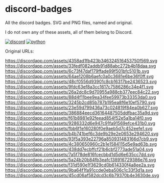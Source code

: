 # discord-badges
All the discord badges. SVG and PNG files, named and original.

I do not own any of these assets, all of them belong to Discord.

[![discord](https://img.shields.io/badge/Discord-blue?style=for-the-badge)](https://discord.com/)
[![python](https://img.shields.io/badge/python-v3.8.3-green?style=for-the-badge)](https://www.python.org/downloads/release/python-383/)

Original URLs:

https://discordapp.com/assets/4358ad1fb423b346324516453750f569.svg
https://discordapp.com/assets/33fedf082addb91d88abc272b4b18daa.svg
https://discordapp.com/assets/6c73f47daf179ffade99f501bfc5101b.svg
https://discordapp.com/assets/64ae1208b6aefc0a0c3681e6be36f0ff.svg
https://discordapp.com/assets/48cf0556d93901c8cb16317be2436523.svg
https://discordapp.com/assets/9fdc63ef8a3cc1617c7586286c34e4f1.svg
https://discordapp.com/assets/26a2dc8c9d70955a988cb377eec84c22.svg
https://discordapp.com/assets/88d4f11bee9ea34fee59973b33353da0.svg
https://discordapp.com/assets/3245b2cd85b787b195ea8f6e10ef5790.svg
https://discordapp.com/assets/23e59d799436a73c024819f84ea0b627.svg
https://discordapp.com/assets/386884eecd36164487505ddfbac35a9d.svg
https://discordapp.com/assets/f61b8981e92feead854f52e5a1ba14f0.svg
https://discordapp.com/assets/9286332d6e947c91fa91569efce431b0.svg
https://discordapp.com/assets/fbb6f1e160280f0e9aeb5d7c452eefe1.svg
https://discordapp.com/assets/b4b741bef6c3de9b29e2e0653e294620.svg
https://discordapp.com/assets/93f5a393e22796a850931483166d7cb9.svg
https://discordapp.com/assets/4c380650960c2b1e1584115d5e9ad63b.svg
https://discordapp.com/assets/438dd7ecbffcf21b6cbf2773ade51a04.svg
https://discordapp.com/assets/7a5f78de816fcecbbd1d5d6e635cc7dd.svg
https://discordapp.com/assets/5a24b20b84fb3eafc138916729386e76.svg
https://discordapp.com/assets/f31d590e1f3629cd0b614330f4a8ee2a.svg
https://discordapp.com/assets/9ba64f1fa91ccde0eba506c1c33f3d1a.svg
https://discordapp.com/assets/45cd06af582dcd3c6b79370b4e3630de.svg
